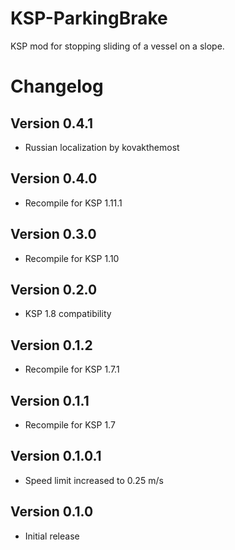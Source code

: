 # KSP-ParkingBrake
KSP mod for stopping sliding of a vessel on a slope.

# Changelog
## Version 0.4.1
- Russian localization by kovakthemost

## Version 0.4.0
- Recompile for KSP 1.11.1

## Version 0.3.0
- Recompile for KSP 1.10

## Version 0.2.0
- KSP 1.8 compatibility

## Version 0.1.2
- Recompile for KSP 1.7.1

## Version 0.1.1
- Recompile for KSP 1.7

## Version 0.1.0.1
- Speed limit increased to 0.25 m/s

## Version 0.1.0
- Initial release